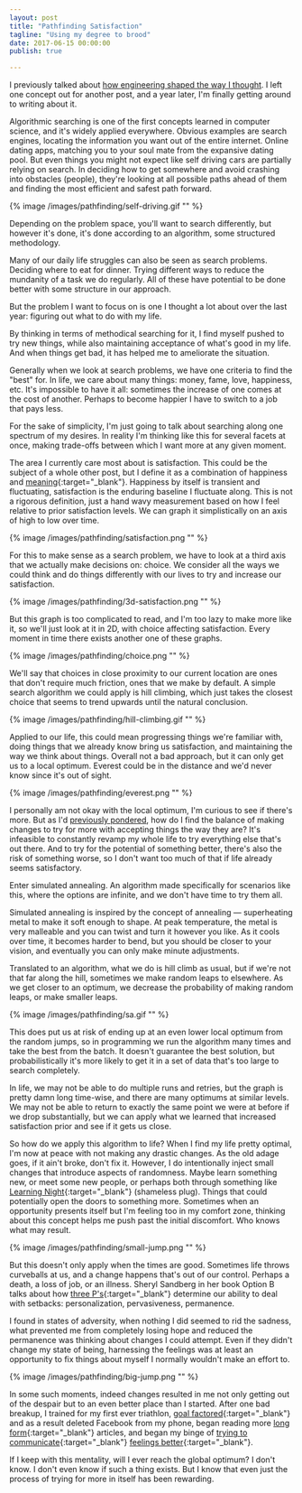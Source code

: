 ```yaml
---
layout: post
title: "Pathfinding Satisfaction"
tagline: "Using my degree to brood"
date: 2017-06-15 00:00:00
publish: true

---
```


I previously talked about [how engineering shaped the way I 
thought](/blog/engineers-mindset-for-life). I left one concept out for another 
post, and a year later, I'm finally getting around to writing about it.

Algorithmic searching is one of the first concepts learned in computer science, 
and it's widely applied everywhere. Obvious examples are search engines, 
locating the information you want out of the entire internet. Online dating 
apps, matching you to your soul mate from the expansive dating pool. But even 
things you might not expect like self driving cars are partially relying on 
search. In deciding how to get somewhere and avoid crashing into obstacles 
(people), they're looking at all possible paths ahead of them and finding the 
most efficient and safest path forward.

{% image /images/pathfinding/self-driving.gif "" %}

Depending on the problem space, you'll want to search differently, but however 
it's done, it's done according to an algorithm, some structured methodology.

Many of our daily life struggles can also be seen as search problems. Deciding 
where to eat for dinner. Trying different ways to reduce the mundanity of a task 
we do regularly. All of these have potential to be done better with some 
structure in our approach.

But the problem I want to focus on is one I thought a lot about over the last 
year: figuring out what to do with my life.

By thinking in terms of methodical searching for it, I find myself pushed to try 
new things, while also maintaining acceptance of what's good in my life. And 
when things get bad, it has helped me to ameliorate the situation.

Generally when we look at search problems, we have one criteria to find the 
"best" for. In life, we care about many things: money, fame, love, happiness, 
etc. It's impossible to have it all: sometimes the increase of one comes at the 
cost of another. Perhaps to become happier I have to switch to a job that pays 
less.

For the sake of simplicity, I'm just going to talk about searching along one 
spectrum of my desires. In reality I'm thinking like this for several facets at 
once, making trade-offs between which I want more at any given moment.

The area I currently care most about is satisfaction. This could be the subject 
of a whole other post, but I define it as a combination of happiness and 
[meaning](http://www.theatlantic.com/health/archive/2013/01/theres-more-to-life-than-being-happy/266805/){:target="_blank"}. 
Happiness by itself is transient and fluctuating, satisfaction is the enduring 
baseline I fluctuate along. This is not a rigorous definition, just a hand wavy 
measurement based on how I feel relative to prior satisfaction levels. We can 
graph it simplistically on an axis of high to low over time.

{% image /images/pathfinding/satisfaction.png "" %}

For this to make sense as a search problem, we have to look at a third axis that 
we actually make decisions on: choice. We consider all the ways we could think 
and do things differently with our lives to try and increase our satisfaction.

{% image /images/pathfinding/3d-satisfaction.png "" %}

But this graph is too complicated to read, and I'm too lazy to make more like 
it, so we'll just look at it in 2D, with choice affecting satisfaction. Every 
moment in time there exists another one of these graphs.

{% image /images/pathfinding/choice.png "" %}

We'll say that choices in close proximity to our current location are ones that 
don't require much friction, ones that we make by default. A simple search 
algorithm we could apply is hill climbing, which just takes the closest choice 
that seems to trend upwards until the natural conclusion.

{% image /images/pathfinding/hill-climbing.gif "" %}

Applied to our life, this could mean progressing things we're familiar with, 
doing things that we already know bring us satisfaction, and maintaining the way 
we think about things. Overall not a bad approach, but it can only get us to a 
local optimum. Everest could be in the distance and we'd never know since it's 
out of sight.

{% image /images/pathfinding/everest.png "" %}

I personally am not okay with the local optimum, I'm curious to see if there's 
more. But as I'd [previously pondered](/blog/imperfection), how do I find the 
balance of making changes to try for more with accepting things the way they 
are?  It's infeasible to constantly revamp my whole life to try everything else 
that's out there. And to try for the potential of something better, there's also 
the risk of something worse, so I don't want too much of that if life already 
seems satisfactory.

Enter simulated annealing. An algorithm made specifically for scenarios like 
this, where the options are infinite, and we don't have time to try them all.

Simulated annealing is inspired by the concept of annealing &mdash; superheating 
metal to make it soft enough to shape. At peak temperature, the metal is very 
malleable and you can twist and turn it however you like. As it cools over time, 
it becomes harder to bend, but you should be closer to your vision, and 
eventually you can only make minute adjustments.

Translated to an algorithm, what we do is hill climb as usual, but if we're not 
that far along the hill, sometimes we make random leaps to elsewhere. As we get 
closer to an optimum, we decrease the probability of making random leaps, or 
make smaller leaps.

{% image /images/pathfinding/sa.gif "" %}

This does put us at risk of ending up at an even lower local optimum from the 
random jumps, so in programming we run the algorithm many times and take the 
best from the batch. It doesn't guarantee the best solution, but 
probabilistically it's more likely to get it in a set of data that's too large 
to search completely.

In life, we may not be able to do multiple runs and retries, but the graph is 
pretty damn long time-wise, and there are many optimums at similar levels. We 
may not be able to return to exactly the same point we were at before if we drop 
substantially, but we can apply what we learned that increased satisfaction 
prior and see if it gets us close.

So how do we apply this algorithm to life? When I find my life pretty optimal, 
I'm now at peace with not making any drastic changes. As the old adage goes, if 
it ain't broke, don't fix it. However, I do intentionally inject small changes 
that introduce aspects of randomness. Maybe learn something new, or meet some 
new people, or perhaps both through something like [Learning 
Night](http://learningnight.com/){:target="_blank"} (shameless plug). Things 
that could potentially open the doors to something more. Sometimes when an 
opportunity presents itself but I'm feeling too in my comfort zone, thinking 
about this concept helps me push past the initial discomfort. Who knows what may 
result.

{% image /images/pathfinding/small-jump.png "" %}

But this doesn't only apply when the times are good. Sometimes life throws 
curveballs at us, and a change happens that's out of our control. Perhaps a 
death, a loss of job, or an illness.  Sheryl Sandberg in her book Option B talks 
about how [three 
P's](http://www.businessinsider.com/sheryl-sandberg-martin-seligmans-3-ps-helped-me-cope-with-my-husbands-death-2016-5){:target="_blank"} 
determine our ability to deal with setbacks: personalization, pervasiveness, 
permanence.

I found in states of adversity, when nothing I did seemed to rid the sadness, 
what prevented me from completely losing hope and reduced the permanence was 
thinking about changes I could attempt. Even if they didn't change my state of 
being, harnessing the feelings was at least an opportunity to fix things about 
myself I normally wouldn't make an effort to.

{% image /images/pathfinding/big-jump.png "" %}

In some such moments, indeed changes resulted in me not only getting out of the 
despair but to an even better place than I started. After one bad breakup, I 
trained for my first ever triathlon, [goal 
factored](http://sachachua.com/blog/2014/03/reflecting-goals-time/){:target="_blank"} 
and as a result deleted Facebook from my phone, began reading more [long 
form](http://longform.org/){:target="_blank"} articles, and began my binge of 
[trying to 
communicate](https://www.amazon.com/Nonviolent-Communication-Language-Marshall-Rosenberg/dp/1892005034){:target="_blank"} 
[feelings 
better](https://continuingstudies.stanford.edu/courses/professional-and-personal-development/building-interpersonal-skills-an-experiential-workshop/20164_COM-19){:target="_blank"}.

If I keep with this mentality, will I ever reach the global optimum? I don't 
know. I don't even know if such a thing exists. But I know that even just the 
process of trying for more in itself has been rewarding.

